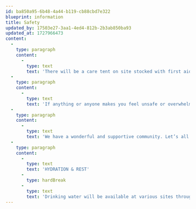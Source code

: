 ```yaml
---
id: ba850a95-6b48-4a44-b119-cb88cbd7e322
blueprint: information
title: Safety
updated_by: 17503e27-3aa1-4ed4-812b-2b3ab850ba93
updated_at: 1727966473
content:
  -
    type: paragraph
    content:
      -
        type: text
        text: 'There will be a care tent on site stocked with first aid supplies, Narcan, ear protection, fentanyl test trips, gum, and more. The care tent also provides a safe, comfortable and soothing space for anyone feeling overwhelmed.'
  -
    type: paragraph
    content:
      -
        type: text
        text: 'If anything or anyone makes you feel unsafe or overwhelmed, find one of our care team members for support. At night, they’ll have green glow bracelets at the back of the dance floors. They carry earplugs, gum, glucose packets and electrolyte tablets. If you need help during the day, please approach the care tent, security, or a bartender. Don’t hesitate to seek their help for issues big or small.'
  -
    type: paragraph
    content:
      -
        type: text
        text: 'We have a wonderful and supportive community. Let’s all look out for each other.'
  -
    type: paragraph
    content:
      -
        type: text
        text: 'HYDRATION & REST'
      -
        type: hardBreak
      -
        type: text
        text: 'Drinking water will be available at various sites throughout the property. Remember that humans physiologically require sleep.'
---
```

